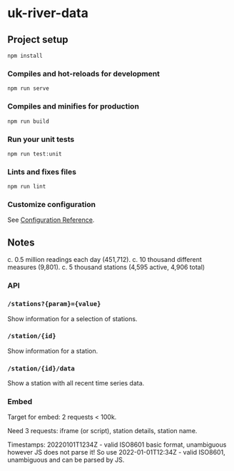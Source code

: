 # uk-river-data

## Project setup

```
npm install
```

### Compiles and hot-reloads for development

```
npm run serve
```

### Compiles and minifies for production

```
npm run build
```

### Run your unit tests

```
npm run test:unit
```

### Lints and fixes files

```
npm run lint
```

### Customize configuration

See [Configuration Reference](https://cli.vuejs.org/config/).

## Notes

c. 0.5 million readings each day (451,712).
c. 10 thousand different measures (9,801).
c. 5 thousand stations (4,595 active, 4,906 total)

### API

### `/stations?{param}={value}`

Show information for a selection of stations.

### `/station/{id}`

Show information for a station.

### `/station/{id}/data`

Show a station with all recent time series data.

### Embed

Target for embed: 2 requests < 100k.

Need 3 requests: iframe (or script), station details, station name.

Timestamps: 20220101T1234Z - valid ISO8601 basic format, unambiguous however JS
does not parse it!
So use 2022-01-01T12:34Z - valid ISO8601, unambiguous and can be parsed by JS.
